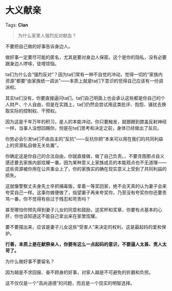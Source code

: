 # 大义献亲

Tags: **Clan**

> 为什么家里人强烈反对献血？



不要把自己做的好事告诉身边人。

做好事一定要尽可能的匿名，尤其是要对身边人保密。这个是你的隐私，没有必要跟身边人啰嗦，徒增烦恼。

ta们为什么会“强烈反对”？因为ta们常有一种不自觉的冲动，觉得一切的“家族内资源”都要“由家族统一调派”——本质上就是ta们下意识的觉得自己应该有一份调派权。

其实ta们没有，你要直接逼问ta们，ta们自己明面上也会承认这些都是你自己的个人财产、个人自由，但是在实践上，ta们仍然会尝试用这类批评、抱怨、骚扰去换取实际的控制权、干预权。

因为这是千年万年的积习，是人的本能冲动，你只要触发，就跟踢到膝盖反射神经一样，当事人没想回踢你，但是在ta们思考和决定之前，身体已经做出了反应。

你势必会引发ta们不由自主的“反抗”——反抗你把“本来可以用在我们的共同利益上的资源私自做无关处置”。

你确定这是你自己的合法自由，你就直接做，做了自己负责。，不要贪图那点自义感还要去家族内部炫耀一番。因为某种意义上家族成员的本能观点也不无道理——这些资源被你用在公共事业上了，你的家族实的确在现实意义上受到了共同利益的损失。

这就像警察丈夫身先士卒抓捕毒贩，拿着一等奖回家，绝不会天真的认为妻子会来夸奖自己一样。这事你做便做了，指望妻子再来夸奖你，乃至没有夸奖你你还要责骂一番，你不觉得有些过于残忍和苛责吗？

甚至哪怕你预先得到妻子儿女的同意和鼓励，这奖杯和奖章，你要有点基本的心肝，你也该知道这不能自己拿出来在家里炫耀。

要不要摆出来，应该是妻子儿女这些“受害人”来决定的权利，这是最起码的爱和保护。

**行善，本质上是在献祭亲人，你要有这么一点起码的意识，不要逼人太甚、责人太苛了。**

为什么做好事不要留名？

因为越是不求回报、奋不顾身的好事，对家人越是不可避免的折磨和负担。

这不仅仅是一个“高尚道德”的问题，而且是一个现实的明智选择。



